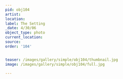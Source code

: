 ```yaml
---
pid: obj104
artist: 
location: 
label: The Setting
_date: 4/30/06
object_type: photo
current_location: 
source: 
order: '104'


teaser: /images/gallery/simple/obj104/thumbnail.jpg
image: /images/gallery/simple/obj104/full.jpg
 
---
```


